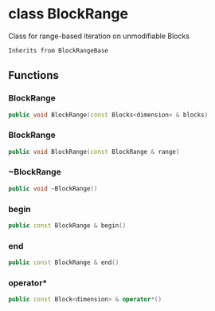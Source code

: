 # class BlockRange


 Class for range-based iteration on unmodifiable Blocks



```cpp
Inherits from BlockRangeBase
```



## Functions

### BlockRange

```cpp
public void BlockRange(const Blocks<dimension> & blocks)
```


### BlockRange

```cpp
public void BlockRange(const BlockRange & range)
```


### ~BlockRange

```cpp
public void ~BlockRange()
```


### begin

```cpp
public const BlockRange & begin()
```


### end

```cpp
public const BlockRange & end()
```


### operator*

```cpp
public const Block<dimension> & operator*()
```




